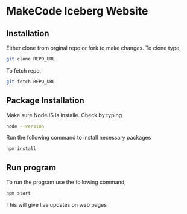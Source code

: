 # MakeCode Iceberg Website #

## Installation
Either clone from orginal repo or fork to make changes. 
To clone type,
```bash
git clone REPO_URL
```

To fetch repo,
```bash
git fetch REPO_URL
```

## Package Installation
Make sure NodeJS is installe. Check by typing
```bash
node --version
```

Run the following command to install necessary packages
```bash
npm install
```

## Run program
To run the program use the following command,
```bash
npm start
```

This will give live updates on web pages